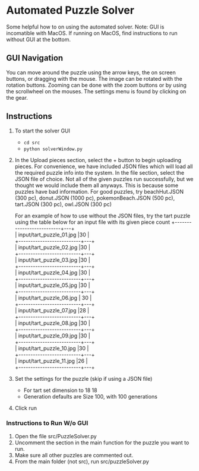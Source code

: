 # Automated Puzzle Solver
Some helpful how to on using the automated solver.
Note: GUI is incomatible with MacOS. If running on MacOS, find instructions to run without GUI at the bottom.
## GUI Navigation
You can move around the puzzle using the arrow keys, the on screen buttons, or dragging with the mouse. The image can be rotated with the rotation buttons. Zooming can be done with the zoom buttons or by using the scrollwheel on the mouses. The settings menu is found by clicking on the gear.
## Instructions 
1. To start the solver GUI
    * `cd src`
    * `python solverWindow.py`
2. In the Upload pieces section, select the + button to begin uploading pieces. 
   For convenience, we have included JSON files which will load all the required puzzle info into the system.
   In the file section, select the JSON file of choice. Not all of the given puzzles run successfully, but we thought
   we would include them all anyways. This is because some puzzles have bad information.
   For good puzzles, try beachHut.JSON (300 pc), donut.JSON (1000 pc), pokemonBeach.JSON (500 pc), tart.JSON (300 pc), owl.JSON (300 pc)
   
   
   For an example of how to use without the JSON files, try the tart puzzle using the table below for an input file with its given piece count
      +--------------------------+---+\
      | input/tart_puzzle_01.jpg |30 |\
      +--------------------------+---+\
      | input/tart_puzzle_02.jpg |30  |\
      +--------------------------+---+\
      | input/tart_puzzle_03.jpg |30  |\
      +--------------------------+---+\
      | input/tart_puzzle_04.jpg |30  |\
      +--------------------------+---+\
      | input/tart_puzzle_05.jpg |30  |\
      +--------------------------+---+\
      | input/tart_puzzle_06.jpg | 30 |\
      +--------------------------+---+\
      | input/tart_puzzle_07.jpg |28  |\
      +--------------------------+---+\
      | input/tart_puzzle_08.jpg |30  |\
      +--------------------------+---+\
      | input/tart_puzzle_09.jpg |30  |\
      +--------------------------+---+\
      | input/tart_puzzle_10.jpg |30  |\
      +--------------------------+---+\
      | input/tart_puzzle_11.jpg |26  |\
      +--------------------------+---+
3. Set the settings for the puzzle (skip if using a JSON file)
    * For tart set dimension to 18 18
    * Generation defaults are Size 100, with 100 generations
4. Click run 

### Instructions to Run W/o GUI
1. Open the file src/PuzzleSolver.py
2. Uncomment the section in the main function for the puzzle you want to run.
3. Make sure all other puzzles are commented out.
4. From the main folder (not src), run src/puzzleSolver.py

